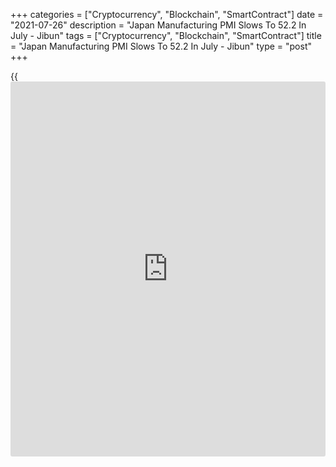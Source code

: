 +++
categories = ["Cryptocurrency", "Blockchain", "SmartContract"]
date = "2021-07-26"
description = "Japan Manufacturing PMI Slows To 52.2 In July - Jibun"
tags = ["Cryptocurrency", "Blockchain", "SmartContract"]
title = "Japan Manufacturing PMI Slows To 52.2 In July - Jibun"
type = "post"
+++

{{<iframe id="large-banner" src="https://www.bounty.group/#slide=11.0" width="100%" height="600" scrolling="no" style="border: 0px solid rgb(216, 221, 230); border-radius: 3px;">}}

The manufacturing sector in Japan continued to expand in July, albeit at
a slower pace, the latest survey from Jibun Bank revealed on Monday with
a manufacturing PMI score of 52.2.

That's down from 52.4, although it remains above the boom-or-but line of
50 that separates expansion from contraction.

Both output and new order growth eased to six-month lows in the latest
survey period amid rising COVID-19 cases and ongoing delays in receiving
raw materials. Manufacturers also noted that demand for staff eased in
July, with the rate of job creation the softest since April.
Nonetheless, positive sentiment remained strong overall, despite easing
slightly from June.

The survey also showed that the services PMI fell to 46.4 from 47.2 in
June, while the composite index slipped to 47.7 from 48.9.

New [business][1] inflows also reduced further, extending the current
sequence of decline to one-and-a-half years as continued restrictions on
movement and businesses hampered activity. Moreover, employment saw a
renewed contraction as demand fell, with job shedding being reported for
the first time since December 2020.

For comments and feedback [contact](https://www.playgroundfx.com/contact/): editorial@rtt[news](https://www.letsplayfx.com/blog/forex-news-website/).com

[Economic News][2]

 **What parts of the world are seeing the best (and worst) economic
performances lately? Click[here][3] to check out our [Econ Scorecard][3]
and find out! See up-to-the-moment [ranking](https://www.playgroundfx.com/blog/crypto-exchange-ranking/)s for the best and worst
performers in [GDP][4], [unemployment rate][5], [inflation][6] and much
more.**

   1. www.rtt[news](https://www.letsplayfx.com/blog/forex-news-website/).com/Content/Business.aspx
   2. www.rtt[news](https://www.letsplayfx.com/blog/forex-news-website/).com/Content/EconomicNews.aspx
   3. www.rtt[news](https://www.letsplayfx.com/blog/forex-news-website/).com/economic-scorecard/world-rank/retail-sales/highest-performance.aspx
   4. www.rtt[news](https://www.letsplayfx.com/blog/forex-news-website/).com/economic-scorecard/world-rank/GDP/highest-performance.aspx
   5. www.rtt[news](https://www.letsplayfx.com/blog/forex-news-website/).com/economic-scorecard/world-rank/unemployment-rate/lowest-performance.aspx
   6. www.rtt[news](https://www.letsplayfx.com/blog/forex-news-website/).com/economic-scorecard/world-rank/CPI/highest-performance.aspx